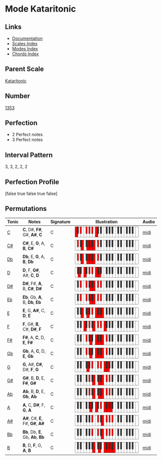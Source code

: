# Mode Kataritonic

## Links

- [Documentation](index.md)
- [Scales Index](Scales.md)
- [Modes Index](Modes.md)
- [Chords Index](Chords.md)

## Parent Scale

[Kataritonic](ScaleKataritonic.md)

## Number

[1353](https://ianring.com/musictheory/scales/1353)

## Perfection

- 2 Perfect notes
- 3 Perfect notes

## Interval Pattern

3, 3, 2, 2, 2

## Perfection Profile

[false true false true false]

## Permutations

| Tonic | Notes | Signature | Illustration | Audio |
|-------|-------|-----------|--------------|-------|
| [C](ModeCNaturalKataritonic.md) | **C**, D#, **F#**, G#, **A#**, **C** | C | ![CNaturalKataritonic](ModeCNaturalKataritonic.png) | [midi](https://github.com/edipermadi/music/blob/main/docs/ModeCNaturalKataritonic.mid?raw=true) |
| [C#](ModeCSharpKataritonic.md) | **C#**, E, **G**, A, **B**, **C#** | C | ![CSharpKataritonic](ModeCSharpKataritonic.png) | [midi](https://github.com/edipermadi/music/blob/main/docs/ModeCSharpKataritonic.mid?raw=true) |
| [Db](ModeDFlatKataritonic.md) | **Db**, E, **G**, A, **B**, **Db** | C | ![DFlatKataritonic](ModeDFlatKataritonic.png) | [midi](https://github.com/edipermadi/music/blob/main/docs/ModeDFlatKataritonic.mid?raw=true) |
| [D](ModeDNaturalKataritonic.md) | **D**, F, **G#**, A#, **C**, **D** | C | ![DNaturalKataritonic](ModeDNaturalKataritonic.png) | [midi](https://github.com/edipermadi/music/blob/main/docs/ModeDNaturalKataritonic.mid?raw=true) |
| [D#](ModeDSharpKataritonic.md) | **D#**, F#, **A**, B, **C#**, **D#** | C | ![DSharpKataritonic](ModeDSharpKataritonic.png) | [midi](https://github.com/edipermadi/music/blob/main/docs/ModeDSharpKataritonic.mid?raw=true) |
| [Eb](ModeEFlatKataritonic.md) | **Eb**, Gb, **A**, B, **Db**, **Eb** | C | ![EFlatKataritonic](ModeEFlatKataritonic.png) | [midi](https://github.com/edipermadi/music/blob/main/docs/ModeEFlatKataritonic.mid?raw=true) |
| [E](ModeENaturalKataritonic.md) | **E**, G, **A#**, C, **D**, **E** | C | ![ENaturalKataritonic](ModeENaturalKataritonic.png) | [midi](https://github.com/edipermadi/music/blob/main/docs/ModeENaturalKataritonic.mid?raw=true) |
| [F](ModeFNaturalKataritonic.md) | **F**, G#, **B**, C#, **D#**, **F** | C | ![FNaturalKataritonic](ModeFNaturalKataritonic.png) | [midi](https://github.com/edipermadi/music/blob/main/docs/ModeFNaturalKataritonic.mid?raw=true) |
| [F#](ModeFSharpKataritonic.md) | **F#**, A, **C**, D, **E**, **F#** | C | ![FSharpKataritonic](ModeFSharpKataritonic.png) | [midi](https://github.com/edipermadi/music/blob/main/docs/ModeFSharpKataritonic.mid?raw=true) |
| [Gb](ModeGFlatKataritonic.md) | **Gb**, A, **C**, D, **E**, **Gb** | C | ![GFlatKataritonic](ModeGFlatKataritonic.png) | [midi](https://github.com/edipermadi/music/blob/main/docs/ModeGFlatKataritonic.mid?raw=true) |
| [G](ModeGNaturalKataritonic.md) | **G**, A#, **C#**, D#, **F**, **G** | C | ![GNaturalKataritonic](ModeGNaturalKataritonic.png) | [midi](https://github.com/edipermadi/music/blob/main/docs/ModeGNaturalKataritonic.mid?raw=true) |
| [G#](ModeGSharpKataritonic.md) | **G#**, B, **D**, E, **F#**, **G#** | C | ![GSharpKataritonic](ModeGSharpKataritonic.png) | [midi](https://github.com/edipermadi/music/blob/main/docs/ModeGSharpKataritonic.mid?raw=true) |
| [Ab](ModeAFlatKataritonic.md) | **Ab**, B, **D**, E, **Gb**, **Ab** | C | ![AFlatKataritonic](ModeAFlatKataritonic.png) | [midi](https://github.com/edipermadi/music/blob/main/docs/ModeAFlatKataritonic.mid?raw=true) |
| [A](ModeANaturalKataritonic.md) | **A**, C, **D#**, F, **G**, **A** | C | ![ANaturalKataritonic](ModeANaturalKataritonic.png) | [midi](https://github.com/edipermadi/music/blob/main/docs/ModeANaturalKataritonic.mid?raw=true) |
| [A#](ModeASharpKataritonic.md) | **A#**, C#, **E**, F#, **G#**, **A#** | C | ![ASharpKataritonic](ModeASharpKataritonic.png) | [midi](https://github.com/edipermadi/music/blob/main/docs/ModeASharpKataritonic.mid?raw=true) |
| [Bb](ModeBFlatKataritonic.md) | **Bb**, Db, **E**, Gb, **Ab**, **Bb** | C | ![BFlatKataritonic](ModeBFlatKataritonic.png) | [midi](https://github.com/edipermadi/music/blob/main/docs/ModeBFlatKataritonic.mid?raw=true) |
| [B](ModeBNaturalKataritonic.md) | **B**, D, **F**, G, **A**, **B** | C | ![BNaturalKataritonic](ModeBNaturalKataritonic.png) | [midi](https://github.com/edipermadi/music/blob/main/docs/ModeBNaturalKataritonic.mid?raw=true) |
